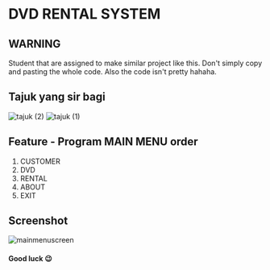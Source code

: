 # DVD RENTAL SYSTEM

## WARNING

Student that are assigned to make similar project like this. Don't simply copy and pasting the whole code.
Also the code isn't pretty hahaha.

## Tajuk yang sir bagi
![tajuk (2)](https://user-images.githubusercontent.com/60868965/88481202-ac38dc00-cf8c-11ea-9edf-9ab891d3cfe8.jpg)
![tajuk (1)](https://user-images.githubusercontent.com/60868965/88481206-b2c75380-cf8c-11ea-98cc-313e91dd0224.jpg)

## Feature - Program MAIN MENU order

1. CUSTOMER
2. DVD
3. RENTAL
4. ABOUT
5. EXIT

## Screenshot
![mainmenuscreen](https://user-images.githubusercontent.com/60868965/88481238-cecaf500-cf8c-11ea-88b5-a85b7549b6a8.PNG)


#### Good luck :wink:

